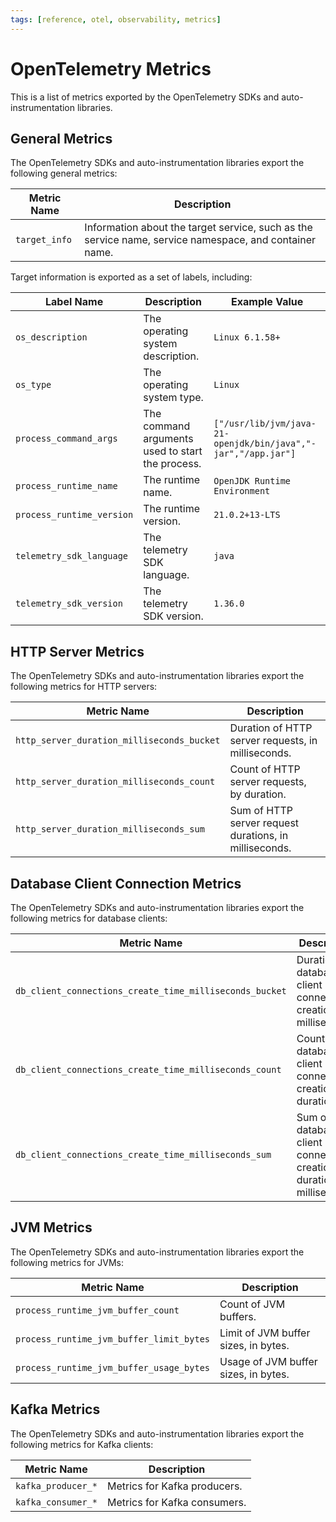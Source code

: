 ```yaml
---
tags: [reference, otel, observability, metrics]
---
```


# OpenTelemetry Metrics

This is a list of metrics exported by the OpenTelemetry SDKs and auto-instrumentation libraries.

## General Metrics

The OpenTelemetry SDKs and auto-instrumentation libraries export the following general metrics:

| Metric Name   | Description                                                                                            |
| ------------- | ------------------------------------------------------------------------------------------------------ |
| `target_info` | Information about the target service, such as the service name, service namespace, and container name. |

Target information is exported as a set of labels, including:

| Label Name                | Description                                      | Example Value                                                 |
| ------------------------- | ------------------------------------------------ | ------------------------------------------------------------- |
| `os_description`          | The operating system description.                | `Linux 6.1.58+`                                               |
| `os_type`                 | The operating system type.                       | `Linux`                                                       |
| `process_command_args`    | The command arguments used to start the process. | `["/usr/lib/jvm/java-21-openjdk/bin/java","-jar","/app.jar"]` |
| `process_runtime_name`    | The runtime name.                                | `OpenJDK Runtime Environment`                                 |
| `process_runtime_version` | The runtime version.                             | `21.0.2+13-LTS`                                               |
| `telemetry_sdk_language`  | The telemetry SDK language.                      | `java`                                                        |
| `telemetry_sdk_version`   | The telemetry SDK version.                       | `1.36.0`                                                      |

## HTTP Server Metrics

The OpenTelemetry SDKs and auto-instrumentation libraries export the following metrics for HTTP servers:

| Metric Name                                | Description                                            |
| ------------------------------------------ | ------------------------------------------------------ |
| `http_server_duration_milliseconds_bucket` | Duration of HTTP server requests, in milliseconds.     |
| `http_server_duration_milliseconds_count`  | Count of HTTP server requests, by duration.            |
| `http_server_duration_milliseconds_sum`    | Sum of HTTP server request durations, in milliseconds. |

## Database Client Connection Metrics

The OpenTelemetry SDKs and auto-instrumentation libraries export the following metrics for database clients:

| Metric Name                                             | Description                                                            |
| ------------------------------------------------------- | ---------------------------------------------------------------------- |
| `db_client_connections_create_time_milliseconds_bucket` | Duration of database client connection creation, in milliseconds.      |
| `db_client_connections_create_time_milliseconds_count`  | Count of database client connection creations, by duration.            |
| `db_client_connections_create_time_milliseconds_sum`    | Sum of database client connection creation durations, in milliseconds. |

## JVM Metrics

The OpenTelemetry SDKs and auto-instrumentation libraries export the following metrics for JVMs:

| Metric Name                              | Description                          |
| ---------------------------------------- | ------------------------------------ |
| `process_runtime_jvm_buffer_count`       | Count of JVM buffers.                |
| `process_runtime_jvm_buffer_limit_bytes` | Limit of JVM buffer sizes, in bytes. |
| `process_runtime_jvm_buffer_usage_bytes` | Usage of JVM buffer sizes, in bytes. |

## Kafka Metrics

The OpenTelemetry SDKs and auto-instrumentation libraries export the following metrics for Kafka clients:

| Metric Name        | Description                  |
| ------------------ | ---------------------------- |
| `kafka_producer_*` | Metrics for Kafka producers. |
| `kafka_consumer_*` | Metrics for Kafka consumers. |
